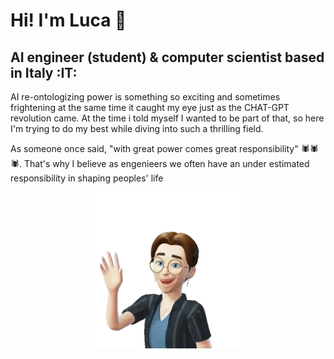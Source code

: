 # Hi! I'm Luca :wave:
## AI engineer (student) & computer scientist based in Italy :IT:

AI re-ontologizing power is something so exciting and sometimes frightening at the same time it caught my eye just as the CHAT-GPT revolution came. At the time i told myself I wanted to be part of that, so here I'm trying to do my best while diving into such a thrilling field.

As someone once said, "with great power comes great responsibility" 🕷🕷🕷.
That's why I believe as engenieers we often have an under estimated responsibility in shaping peoples' life

<p align="center"><img src="images/avatar-HI.png" width="250"></p>
